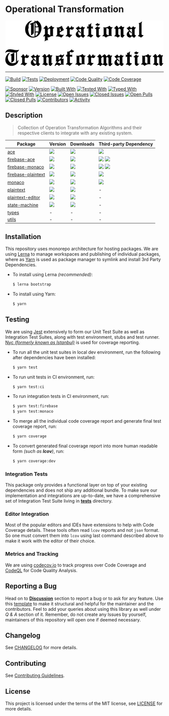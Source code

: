 # Operational Transformation

<p align="center">
  <a href="https://en.wikipedia.org/wiki/Operational_transformation" target="_blank">
    <img src=".github/images/otjs-logo.png" alt="@otjs" />
  </a>
</p>

---

[![Build](https://github.com/0xTheProDev/Operational-Transformation/actions/workflows/build.yml/badge.svg)](https://github.com/0xTheProDev/Operational-Transformation/actions/workflows/build.yml)
[![Tests](https://github.com/0xTheProDev/Operational-Transformation/actions/workflows/tests.yml/badge.svg)](https://github.com/0xTheProDev/Operational-Transformation/actions/workflows/tests.yml)
[![Deployment](https://github.com/0xTheProDev/Operational-Transformation/actions/workflows/deploy.yml/badge.svg?branch=v0.2.1)](https://github.com/0xTheProDev/Operational-Transformation/actions/workflows/deploy.yml)
[![Code Quality](https://github.com/0xTheProDev/Operational-Transformation/actions/workflows/quality.yml/badge.svg)](https://github.com/0xTheProDev/Operational-Transformation/security/code-scanning)
[![Code Coverage](https://codecov.io/gh/0xTheProDev/Operational-Transformation/branch/main/graph/badge.svg?token=R0T5YH3XX3)](https://codecov.io/gh/0xTheProDev/Operational-Transformation)

[![Sponsor](https://img.shields.io/badge/sponsor-30363D?style=for-the-badge&logo=GitHub-Sponsors&logoColor=#white)](https://github.com/sponsors/0xTheProDev)
[![Version](https://img.shields.io/github/lerna-json/v/0xTheProDev/Operational-Transformation?style=for-the-badge)](https://lerna.js.org)
[![Built With](https://img.shields.io/badge/built%20with-webpack-green?style=for-the-badge)](https://webpack.js.org)
[![Tested With](https://img.shields.io/badge/tested%20with-jest-yellowgreen?style=for-the-badge)](https://jestjs.io)
[![Typed With](https://img.shields.io/badge/typed%20with-TypeScript-blue?style=for-the-badge)](https://www.typescriptlang.org)
[![Styled With](https://img.shields.io/badge/code_style-prettier-ff69b4.svg?style=for-the-badge&label=styled%20with)](https://prettier.io)
[![License](https://img.shields.io/badge/license-MIT-yellow?style=for-the-badge)](LICENSE)
[![Open Issues](https://img.shields.io/github/issues-raw/0xTheProDev/Operational-Transformation?style=for-the-badge)](https://github.com/0xTheProDev/Operational-Transformation/issues)
[![Closed Issues](https://img.shields.io/github/issues-closed-raw/0xTheProDev/Operational-Transformation?style=for-the-badge)](https://github.com/0xTheProDev/Operational-Transformation/issues?q=is%3Aissue+is%3Aclosed)
[![Open Pulls](https://img.shields.io/github/issues-pr-raw/0xTheProDev/Operational-Transformation?style=for-the-badge)](https://github.com/0xTheProDev/Operational-Transformation/pulls)
[![Closed Pulls](https://img.shields.io/github/issues-pr-closed-raw/0xTheProDev/Operational-Transformation?style=for-the-badge)](https://github.com/0xTheProDev/Operational-Transformation/pulls?q=is%3Apr+is%3Aclosed)
[![Contributors](https://img.shields.io/github/contributors/0xTheProDev/Operational-Transformation?style=for-the-badge)](https://github.com/0xTheProDev/Operational-Transformation/graphs/contributors)
[![Activity](https://img.shields.io/github/last-commit/0xTheProDev/Operational-Transformation?style=for-the-badge&label=most%20recent%20activity)](https://github.com/0xTheProDev/Operational-Transformation/pulse)

## Description

> Collection of Operation Transformation Algorithms and their respective clients to integrate with any existing system.

<table>
  <thead>
    <tr>
      <th>Package</th>
      <th>Version</th>
      <th>Downloads</th>
      <th>Third-party Dependency</th>
    </tr>
  </thead>
  <tbody>
    <tr title="ace">
      <td><a href="https://github.com/0xTheProDev/Operational-Transformation/tree/main/packages/ace">ace</a></td>
      <td><a href="https://www.npmjs.com/package/@otjs/ace" target="_blank"><img src="https://img.shields.io/npm/v/@otjs/ace?style=for-the-badge"/></a></td>
      <td><a href="https://www.npmjs.com/package/@otjs/ace" target="_blank"><img src="https://img.shields.io/npm/dm/@otjs/ace?style=for-the-badge"/></a></td>
      <td><a href="https://www.npmjs.com/package/ace-builds" target="_blank"><img src="https://img.shields.io/npm/dependency-version/@otjs/ace/peer/ace-builds?style=for-the-badge"/></a></td>
    </tr>
    <tr title="firebase-ace">
      <td><a href="https://github.com/0xTheProDev/Operational-Transformation/tree/main/packages/firebase-ace">firebase-ace</a></td>
      <td><a href="https://www.npmjs.com/package/@otjs/firebase-ace" target="_blank"><img src="https://img.shields.io/npm/v/@otjs/firebase-ace?style=for-the-badge"/></a></td>
      <td><a href="https://www.npmjs.com/package/@otjs/firebase-ace" target="_blank"><img src="https://img.shields.io/npm/dm/@otjs/firebase-ace?style=for-the-badge"/></a></td>
      <td>
        <a href="https://www.npmjs.com/package/ace-builds" target="_blank"><img src="https://img.shields.io/npm/dependency-version/@otjs/firebase-ace/peer/ace-builds?style=for-the-badge"/></a>
        <a href="https://www.npmjs.com/package/firebase" target="_blank"><img src="https://img.shields.io/npm/dependency-version/@otjs/firebase-ace/peer/firebase?style=for-the-badge"/></a>
      </td>
    </tr>
    <tr title="firebase-monaco">
      <td><a href="https://github.com/0xTheProDev/Operational-Transformation/tree/main/packages/firebase-monaco">firebase-monaco</a></td>
      <td><a href="https://www.npmjs.com/package/@otjs/firebase-monaco" target="_blank"><img src="https://img.shields.io/npm/v/@otjs/firebase-monaco?style=for-the-badge"/></a></td>
      <td><a href="https://www.npmjs.com/package/@otjs/firebase-monaco" target="_blank"><img src="https://img.shields.io/npm/dm/@otjs/firebase-monaco?style=for-the-badge"/></a></td>
      <td>
        <a href="https://www.npmjs.com/package/firebase" target="_blank"><img src="https://img.shields.io/npm/dependency-version/@otjs/firebase-monaco/peer/firebase?style=for-the-badge"/></a>
        <a href="https://www.npmjs.com/package/monaco-editor" target="_blank"><img src="https://img.shields.io/npm/dependency-version/@otjs/firebase-monaco/peer/monaco-editor?style=for-the-badge"/></a>
      </td>
    </tr>
    <tr title="firebase-plaintext">
      <td><a href="https://github.com/0xTheProDev/Operational-Transformation/tree/main/packages/firebase-plaintext">firebase-plaintext</a></td>
      <td><a href="https://www.npmjs.com/package/@otjs/firebase-plaintext" target="_blank"><img src="https://img.shields.io/npm/v/@otjs/firebase-plaintext?style=for-the-badge"/></a></td>
      <td><a href="https://www.npmjs.com/package/@otjs/firebase-plaintext" target="_blank"><img src="https://img.shields.io/npm/dm/@otjs/firebase-plaintext?style=for-the-badge"/></a></td>
      <td><a href="https://www.npmjs.com/package/firebase"><img src="https://img.shields.io/npm/dependency-version/@otjs/firebase-plaintext/peer/firebase?style=for-the-badge"/></a></td>
    </tr>
    <tr title="monaco">
      <td><a href="https://github.com/0xTheProDev/Operational-Transformation/tree/main/packages/monaco">monaco</a></td>
      <td><a href="https://www.npmjs.com/package/@otjs/monaco" target="_blank"><img src="https://img.shields.io/npm/v/@otjs/monaco?style=for-the-badge"/></a></td>
      <td><a href="https://www.npmjs.com/package/@otjs/monaco" target="_blank"><img src="https://img.shields.io/npm/dm/@otjs/monaco?style=for-the-badge"/></a></td>
      <td><a href="https://www.npmjs.com/package/monaco-editor" target="_blank"><img src="https://img.shields.io/npm/dependency-version/@otjs/monaco/peer/monaco-editor?style=for-the-badge"/></a></td>
    </tr>
    <tr title="plaintext">
      <td><a href="https://github.com/0xTheProDev/Operational-Transformation/tree/main/packages/plaintext">plaintext</a></td>
      <td><a href="https://www.npmjs.com/package/@otjs/plaintext" target="_blank"><img src="https://img.shields.io/npm/v/@otjs/plaintext?style=for-the-badge"/></a></td>
      <td><a href="https://www.npmjs.com/package/@otjs/plaintext" target="_blank"><img src="https://img.shields.io/npm/dm/@otjs/plaintext?style=for-the-badge"/></a></td>
      <td>-</td>
    </tr>
    <tr title="plaintext-editor">
      <td><a href="https://github.com/0xTheProDev/Operational-Transformation/tree/main/packages/plaintext-editor">plaintext-editor</a></td>
      <td><a href="https://www.npmjs.com/package/@otjs/plaintext-editor" target="_blank"><img src="https://img.shields.io/npm/v/@otjs/plaintext-editor?style=for-the-badge"/></a></td>
      <td><a href="https://www.npmjs.com/package/@otjs/plaintext-editor" target="_blank"><img src="https://img.shields.io/npm/dm/@otjs/plaintext-editor?style=for-the-badge"/></a></td>
      <td>-</td>
    </tr>
    <tr title="state-machine">
      <td><a href="https://github.com/0xTheProDev/Operational-Transformation/tree/main/packages/state-machine">state-machine</a></td>
      <td><a href="https://www.npmjs.com/package/@otjs/state-machine" target="_blank"><img src="https://img.shields.io/npm/v/@otjs/state-machine?style=for-the-badge"/></a></td>
      <td><a href="https://www.npmjs.com/package/@otjs/state-machine" target="_blank"><img src="https://img.shields.io/npm/dm/@otjs/state-machine?style=for-the-badge"/></a></td>
      <td>-</td>
    </tr>
    <tr title="types">
      <td><a href="https://github.com/0xTheProDev/Operational-Transformation/tree/main/packages/types">types</a></td>
      <td>-</td>
      <td>-</td>
      <td>-</td>
    </tr>
    <tr title="utils">
      <td><a href="https://github.com/0xTheProDev/Operational-Transformation/tree/main/packages/utils">utils</a></td>
      <td>-</td>
      <td>-</td>
      <td>-</td>
    </tr>
  </tbody>
</table>

## Installation

This repository uses monorepo architecture for hosting packages. We are using [Lerna](https://lerna.js.org) to manage workspaces and publishing of individual packages, where as [Yarn](https://yarnpkg.com) is used as package manager to symlink and install 3rd Party Dependencies.

- To install using Lerna _(recommended)_:

  ```sh
  $ lerna bootstrap
  ```

- To install using Yarn:

  ```sh
  $ yarn
  ```

## Testing

We are using [Jest](https://jestjs.io) extensively to form our Unit Test Suite as well as Integration Test Suites, along with test environment, stubs and test runner. [Nyc _(formerly known as Istanbul)_](https://istanbul.js.org/) is used for coverage reporting.

- To run all the unit test suites in local dev environment, run the following after dependencies have been installed:

  ```sh
  $ yarn test
  ```

- To run unit tests in CI environment, run:

  ```sh
  $ yarn test:ci
  ```

- To run integration tests in CI environment, run:

  ```sh
  $ yarn test:firebase
  $ yarn test:monaco
  ```

- To merge all the individual code coverage report and generate final test coverage report, run:

  ```sh
  $ yarn coverage
  ```

- To convert generated final coverage report into more human readable form _(such as **lcov**)_, run:

  ```sh
  $ yarn coverage:dev
  ```

### Integration Tests

This package only provides a functional layer on top of your existing dependencies and does not ship any additional bundle. To make sure our implementation and integrations are up-to-date, we have a comprehensive set of Integration Test Suite living in [**tests**](./__tests__) directory.

### Editor Integration

Most of the popular editors and IDEs have extensions to help with Code Coverage details. These tools often read `lcov` reports and not `json` format. So one must convert them into `lcov` using last command described above to make it work with the editor of their choice.

### Metrics and Tracking

We are using [codecov.io](https://about.codecov.io) to track progress over Code Coverage and [CodeQL](https://codeql.github.com) for Code Quality Analysis.

## Reporting a Bug

Head on to [**Discussion**](https://github.com/0xTheProDev/Operational-Transformation/discussions) section to report a bug or to ask for any feature. Use this [template](https://github.com/0xTheProDev/Operational-Transformation/discussions/30) to make it structural and helpful for the maintainer and the contributors. Feel to add your queries about using this library as well under _Q & A_ section of it. Remember, do not create any Issues by yourself, maintainers of this repository will open one if deemed necessary.

## Changelog

See [CHANGELOG](CHANGELOG.md) for more details.

## Contributing

See [Contributing Guidelines](.github/CONTRIBUTING.md).

## License

This project is licensed under the terms of the MIT license,
see [LICENSE](LICENSE) for more details.
